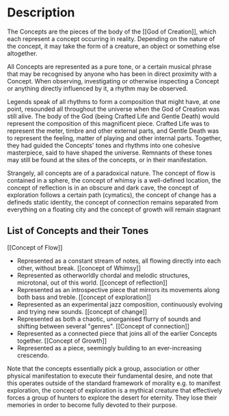 # Description
The Concepts are the pieces of the body of the [[God of Creation]], which each represent a concept occurring in reality. Depending on the nature of the concept, it may take the form of a creature, an object or something else altogether.

All Concepts are represented as a pure tone, or a certain musical phrase that may be recognised by anyone who has been in direct proximity with a Concept. When observing, investigating or otherwise inspecting a Concept or anything directly influenced by it, a rhythm may be observed.

Legends speak of all rhythms to form a composition that might have, at one point, resounded all throughout the universe when the God of Creation was still alive. The body of the God (being Crafted Life and Gentle Death) would represent the composition of this magnificent piece. Crafted Life was to represent the meter, timbre and other external parts, and Gentle Death was to represent the feeling, matter of playing and other internal parts. Together, they had guided the Concepts' tones and rhythms into one cohesive masterpiece, said to have shaped the universe.
Remnants of these tones may still be found at the sites of the concepts, or in their manifestation.

Strangely, all concepts are of a paradoxical nature. The concept of flow is contained in a sphere, the concept of whimsy is a well-defined location, the concept of reflection is in an obscure and dark cave, the concept of exploration follows a certain path (cymatics), the concept of change has a defineds static identity, the concept of connection remains separated from everything on a floating city and the concept of growth will remain stagnant

## List of Concepts and their Tones
[[Concept of Flow]]
- Represented as a constant stream of notes, all flowing directly into each other, without break.
[[concept of Whimsy]]
- Represented as otherworldly chordal and melodic structures, microtonal, out of this world.
[[concept of reflection]]
- Represented as an introspective piece that mirrors its movements along both bass and treble.
[[concept of exploration]]
- Represented as an experimental jazz composition, continuously evolving and trying new sounds.
[[concept of change]]
- Represented as both a chaotic, unorganised flurry of sounds and shifting between several "genres".
[[Concept of connection]]
- Represented as a connected piece that joins all of the earlier Concepts together.
[[Concept of Growth]]
- Represented as a piece, seemingly building to an ever-increasing crescendo.

Note that the concepts essentially pick a group, association or other physical manifestation to execute their fundamental desire, and note that this operates outside of the standard framework of morality e.g. to manifest exploration, the concept of exploration is a mythical creature that effectively forces a group of hunters to explore the desert for eternity. They lose their memories in order to become fully devoted to their purpose.